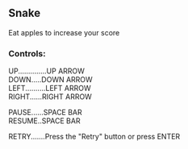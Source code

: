 ## Snake
Eat apples to increase your score

### Controls:
UP..............UP ARROW <br>
DOWN.....DOWN ARROW <br>
LEFT..........LEFT ARROW <br>
RIGHT......RIGHT ARROW <br>

PAUSE......SPACE BAR <br>
RESUME..SPACE BAR <br>

RETRY.......Press the "Retry" button or press ENTER
